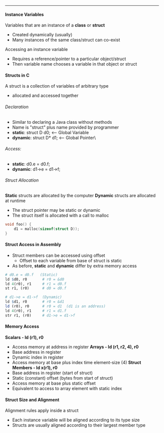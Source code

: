 ***
#### Instance Variables
Variables that are an instance of a **class** or **struct**
* Created dynamically (usually)
* Many instances of the same class/struct can co-exist

Accessing an instance variable
* Requires a reference/pointer to a particular object/struct
* Then variable name chooses a variable in that object or struct

#### Structs in C
A struct is a collection of variables of arbitrary type
* allocated and accessed together
###### Declaration
* Similar to declaring a Java class without methods
* Name is "struct" plus name provided by programmer
* **static**: struct D d0;      <-- Global Variable
* **dynamic**: struct D* d1; <-- Global Pointer\
###### Access:
* **static**: d0.e = d0.f;
* **dynamic**: d1->e = d1->f;
###### Struct Allocation
**Static** structs are allocated by the computer
**Dynamic** structs are allocated at runtime
* The struct pointer may be static or dynamic
* The struct itself is allocated with a call to malloc
```C
void foo() {
	d1 = malloc(sizeof(struct D));
}
```

#### Struct Access in Assembly
* Struct members can be accessed using offset
	* Offset to each variable from base of struct is static
* As before, **static** and **dynamic** differ by extra memory access
```r
# d0.e = d0.f   (Static)
ld $d0, r0       # r0 = &d0
ld 4(r0), r1     # r1 = d0.f
st r1, (r0)      # d0 = d0.f

# d1->e = d1->f  (Dynamic)
ld $d1, r0       # r0 = &d1
ld (r0), r0      # r0 = d1  (d1 is an address)
ld 4(r0), r1     # r1 = d1.f
str r1, (r0)     # d1->e = d1->f
```

#### Memory Access 
**Scalars - ld (r1), r0**
* Access memory at address in register 
**Arrays - ld (r1, r2, 4), r0**
* Base address in register
* Dynamic index in register
* Access memory at base plus index time element-size (4) 
**Struct Members - ld x(r1), r0**
* Base address in register (start of struct)
* Static (constant) offset (bytes from start of struct)
* Access memory at base plus static offset
* Equivalent to access to array element with static index


#### Struct Size and Alignment
Alignment rules apply inside a struct
* Each instance variable will be aligned according to its type size
* Structs are usually aligned according to their largest member type